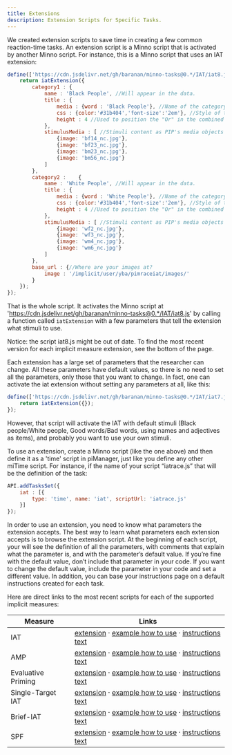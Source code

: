 ```yaml
---
title: Extensions
description: Extension Scripts for Specific Tasks.
---
```


We created extension scripts to save time in creating a few common reaction-time tasks. An extension script is a Minno script that is activated by another Minno script. 
For instance, this is a Minno script that uses an IAT extension:

```js
define(['https://cdn.jsdelivr.net/gh/baranan/minno-tasks@0.*/IAT/iat8.js'], function(iatExtension){
    return iatExtension({
        category1 : {
            name : 'Black People', //Will appear in the data.
            title : {
                media : {word : 'Black People'}, //Name of the category presented in the task.
                css : {color:'#31b404','font-size':'2em'}, //Style of the category title.
                height : 4 //Used to position the "Or" in the combined block.
            }, 
            stimulusMedia : [ //Stimuli content as PIP's media objects
                {image: 'bf14_nc.jpg'},
                {image: 'bf23_nc.jpg'},
                {image: 'bm23_nc.jpg'},
                {image: 'bm56_nc.jpg'}
            ]
        },    
        category2 :    {
            name : 'White People', //Will appear in the data.
            title : {
                media : {word : 'White People'}, //Name of the category presented in the task.
                css : {color:'#31b404','font-size':'2em'}, //Style of the category title.
                height : 4 //Used to position the "Or" in the combined block.
            }, 
            stimulusMedia : [ //Stimuli content as PIP's media objects
                {image: 'wf2_nc.jpg'},
                {image: 'wf3_nc.jpg'},
                {image: 'wm4_nc.jpg'},
                {image: 'wm6_nc.jpg'}
            ]
        },
        base_url : {//Where are your images at?
            image : '/implicit/user/yba/pimraceiat/images/'
        } 
    });
});
```

That is the whole script. It activates the Minno script at 'https://cdn.jsdelivr.net/gh/baranan/minno-tasks@0.*/IAT/iat8.js' by calling a function called `iatExtension` with a few parameters that tell the extension what stimuli to use. 

Notice: the script iat8.js might be out of date. To find the most recent version for each implicit measure extension, see the bottom of the page.

Each extension has a large set of parameters that the researcher can change. All these parameters have default values, so there is no need to set all the parameters, only those that you want to change. In fact, one can activate the iat extension without setting any parameters at all, like this:

```js
define(['https://cdn.jsdelivr.net/gh/baranan/minno-tasks@0.*/IAT/iat7.js'], function(iatExtension){
    return iatExtension({});
});
```

However, that script will activate the IAT with default stimuli (Black people/White people, Good words/Bad words, using names and adjectives as items), and probably you want to use your own stimuli. 

To use an extension, create a Minno script (like the one above) and then define it as a 'time' script in piManager, just like you define any other miTime script. For instance, if the name of your script “iatrace.js” that will be the definition of the task:

```js
API.addTasksSet({
    iat : [{
        type: 'time', name: 'iat', scriptUrl: 'iatrace.js'
    }]
});
```

In order to use an extension, you need to know what parameters the extension accepts. The best way to learn what parameters each extension accepts is to browse the extension script. At the beginning of each script, your will see the definition of all the parameters, with comments that explain what the parameter is, and with the parameter’s default value. If you’re fine with the default value, don’t include that parameter in your code. If you want to change the default value, include the parameter in your code and set a different value. 
In addition, you can base your instructions page on a default instructions created for each task.

Here are direct links to the most recent scripts for each of the supported implicit measures:


Measure | Links
------- | -----
IAT | [extension](https://cdn.jsdelivr.net/gh/baranan/minno-tasks@0.*/IAT/iat8.js) &middot; [example how to use](https://implicit.harvard.edu/implicit/user/yba/expimp//iatrace.js) &middot; [instructions text](https://implicit.harvard.edu/implicit/user/yba/expimp//instiat.jst)
AMP | [extension](https://cdn.jsdelivr.net/gh/baranan/minno-tasks@0.*/amp/amp3.js) &middot; [example how to use](https://implicit.harvard.edu/implicit/user/yba/expimp/amprace.js) &middot; [instructions text](https://implicit.harvard.edu/implicit/user/yba/expimp/instamp.jst) 
Evaluative Priming | [extension](https://cdn.jsdelivr.net/gh/baranan/minno-tasks@0.*/ep/ep5.js) &middot; [example how to use](https://implicit.harvard.edu/implicit/user/yba/expimp/eprace.js) &middot; [instructions text](https://implicit.harvard.edu/implicit/user/yba/expimp/instep.jst)
Single-Target IAT | [extension](https://cdn.jsdelivr.net/gh/baranan/minno-tasks@0.*/stiat/stiat6.js) &middot; [example how to use](https://implicit.harvard.edu/implicit/user/yba/expimp/stiatblk.js) &middot; [instructions text](https://implicit.harvard.edu/implicit/user/yba/expimp/inststiat.jst)
Brief-IAT | [extension](https://cdn.jsdelivr.net/gh/baranan/minno-tasks@0.*/BIAT/biat6.js) &middot; [example how to use](https://implicit.harvard.edu/implicit/user/yba/expimp/biatrace.js) &middot; [instructions text](https://implicit.harvard.edu/implicit/user/yba/expimp/instbiat.jst)
SPF | [extension](https://cdn.jsdelivr.net/gh/baranan/minno-tasks@0.*/spf/spf4.js) &middot; [example how to use](https://implicit.harvard.edu/implicit/user/yba/expimp/spfrace.js) &middot; [instructions text](https://implicit.harvard.edu/implicit/user/yba/expimp/instspf.jst)
